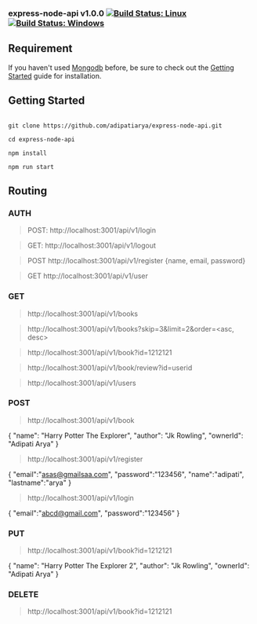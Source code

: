 ### express-node-api v1.0.0 [![Build Status: Linux](https://travis-ci.org/gruntjs/grunt-contrib-less.svg?branch=master)](https://travis-ci.org/gruntjs/grunt-contrib-less) [![Build Status: Windows](https://ci.appveyor.com/api/projects/status/ho4vr86k30r8un49/branch/master?svg=true)](https://ci.appveyor.com/project/gruntjs/grunt-contrib-less/branch/master)


## Requirement

If you haven't used [Mongodb](https://docs.mongodb.com) before, be sure to check out the [Getting Started](https://docs.mongodb.com/v3.2/tutorial/v3.2/tutorial/) guide for installation.

## Getting Started

```shell

git clone https://github.com/adipatiarya/express-node-api.git 

cd express-node-api

npm install

npm run start

```
## Routing

### AUTH

> POST: http://localhost:3001/api/v1/login

> GET: http://localhost:3001/api/v1/logout

> POST http://localhost:3001/api/v1/register {name, email, password}

> GET http://localhost:3001/api/v1/user


### GET

> http://localhost:3001/api/v1/books

> http://localhost:3001/api/v1/books?skip=3&limit=2&order=<asc, desc>

> http://localhost:3001/api/v1/book?id=1212121

> http://localhost:3001/api/v1/book/review?id=userid

> http://localhost:3001/api/v1/users




### POST

> http://localhost:3001/api/v1/book

{
    "name": "Harry Potter The Explorer",
    "author": "Jk Rowling",
    "ownerId": "Adipati Arya"
}

> http://localhost:3001/api/v1/register

{
	"email":"asas@gmailsaa.com",
	"password":"123456",
	"name":"adipati",
	"lastname":"arya"
}

> http://localhost:3001/api/v1/login

{
    "email":"abcd@gmail.com",
    "password":"123456"
}

### PUT

> http://localhost:3001/api/v1/book?id=1212121

{
    "name": "Harry Potter The Explorer 2",
    "author": "Jk Rowling",
    "ownerId": "Adipati Arya"
}

### DELETE

> http://localhost:3001/api/v1/book?id=1212121
